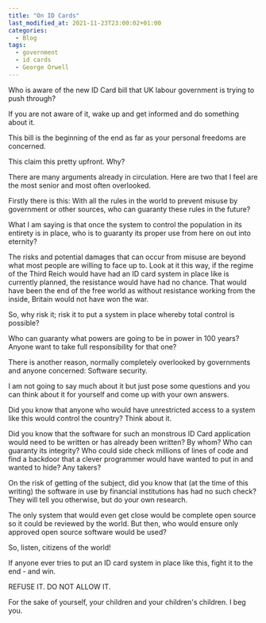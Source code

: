 ```yaml
---
title: "On ID Cards"
last_modified_at: 2021-11-23T23:00:02+01:00
categories:
  - Blog
tags:
  - government
  - id cards
  - George Orwell
---
```


Who is aware of the new ID Card bill that UK labour government is trying to push through?

If you are not aware of it, wake up and get informed and do something about it. 

This bill is the beginning of the end as far as your personal freedoms are concerned.

This claim this pretty upfront. Why?

There are many arguments already in circulation. Here are two that I feel are the most senior and most often overlooked.

Firstly there is this: With all the rules in the world to prevent misuse by government or other sources, who can guaranty these rules in the future? 

What I am saying is that once the system to control the population in its entirety is in place, who is to guaranty its proper use from here on out into eternity?

The risks and potential damages that can occur from misuse are beyond what most people are willing to face up to. Look at it this way, if the regime of the Third Reich would have had an ID card system in place like is currently planned, the resistance would have had no chance. That would have been the end of the free world as without resistance working from the inside, Britain would not have won the war.

So, why risk it; risk it to put a system in place whereby total control is possible?

Who can guaranty what powers are going to be in power in 100 years? Anyone want to take full responsibility for that one?

There is another reason, normally completely overlooked by governments and anyone concerned: Software security. 

I am not going to say much about it but just pose some questions and you can think about it for yourself and come up with your own answers.

Did you know that anyone who would have unrestricted access to a system like this would control the country? Think about it.

Did you know that the software for such an monstrous ID Card application would need to be written or has already been written? By whom? Who can guaranty its integrity? Who could side check millions of lines of code and find a backdoor that a clever programmer would have wanted to put in and wanted to hide? Any takers?

On the risk of getting of the subject, did you know that (at the time of this writing) the software in use by financial institutions has had no such check? They will tell you otherwise, but do your own research.

The only system that would even get close would be complete open source so it could be reviewed by the world. But then, who would ensure only approved open source software would be used?

So, listen, citizens of the world!

If anyone ever tries to put an ID card system in place like this, fight it to the end - and win. 

REFUSE IT. DO NOT ALLOW IT. 

For the sake of yourself, your children and your children's children. I beg you.
